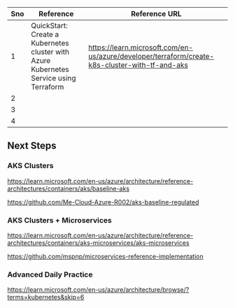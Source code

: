 
|Sno  |Reference  |Reference URL  |
|---------|---------|---------|
|1     | QuickStart: Create a Kubernetes cluster with Azure Kubernetes Service using Terraform | https://learn.microsoft.com/en-us/azure/developer/terraform/create-k8s-cluster-with-tf-and-aks |
|2     |         |         |
|3     |         |         |
|4     |         |         |

## Next Steps

### AKS Clusters

https://learn.microsoft.com/en-us/azure/architecture/reference-architectures/containers/aks/baseline-aks

https://github.com/Me-Cloud-Azure-R002/aks-baseline-regulated

### AKS Clusters + Microservices

https://learn.microsoft.com/en-us/azure/architecture/reference-architectures/containers/aks-microservices/aks-microservices

https://github.com/mspnp/microservices-reference-implementation

### Advanced Daily Practice

https://learn.microsoft.com/en-us/azure/architecture/browse/?terms=kubernetes&skip=6

